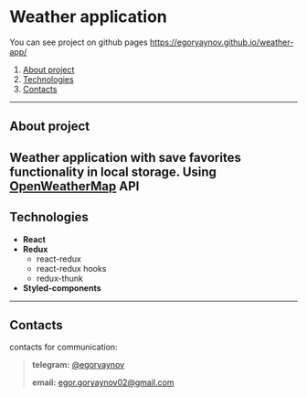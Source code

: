 # Weather application
You can see project on github pages https://egoryaynov.github.io/weather-app/

1. [About project](#about)
1. [Technologies](#technologies)
1. [Contacts](#contacts)

------------
## <a name="about">About project</a>
Weather application with save favorites functionality in local storage. Using [OpenWeatherMap](https://openweathermap.org/) API
------------

## <a name="technologies">Technologies</a>

* **React**
* **Redux**
    * react-redux
    * react-redux hooks
    * redux-thunk
* **Styled-components**

------------

## <a name="contacts">Contacts</a>

contacts for communication:
> **telegram:** <a href="https://t.me/egoryaynov">@egoryaynov</a>
>
> **email:** <a href="mailto:egor.goryaynov02@gmail.com">egor.goryaynov02@gmail.com</a>
